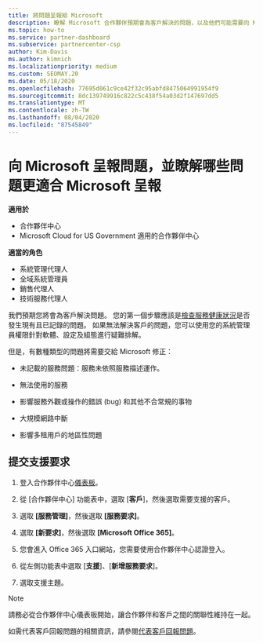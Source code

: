 ```yaml
---
title: 將問題呈報給 Microsoft
description: 瞭解 Microsoft 合作夥伴預期會為客戶解決的問題，以及他們可能需要向 Microsoft 呈報哪些問題。
ms.topic: how-to
ms.service: partner-dashboard
ms.subservice: partnercenter-csp
author: Kim-Davis
ms.author: kimnich
ms.localizationpriority: medium
ms.custom: SEOMAY.20
ms.date: 05/18/2020
ms.openlocfilehash: 77695d061c9ce42f32c95abfd8475064991954f9
ms.sourcegitcommit: 8dc139749916c822c5c438f54a03d2f147697dd5
ms.translationtype: MT
ms.contentlocale: zh-TW
ms.lasthandoff: 08/04/2020
ms.locfileid: "87545849"
---
```

# <a name="escalate-problems-to-microsoft-and-learn-which-issues-are-more-suited-to-microsoft-escalation"></a>向 Microsoft 呈報問題，並瞭解哪些問題更適合 Microsoft 呈報  

**適用於**

- 合作夥伴中心
- Microsoft Cloud for US Government 適用的合作夥伴中心

**適當的角色**

- 系統管理代理人
- 全域系統管理員
- 銷售代理人
- 技術服務代理人

我們預期您將會為客戶解決問題。 您的第一個步驟應該是[檢查服務健康狀況](check-service-health.md)是否發生現有且已記錄的問題。 如果無法解決客戶的問題，您可以使用您的系統管理員權限針對軟體、設定及組態進行疑難排解。

但是，有數種類型的問題將需要交給 Microsoft 修正：

- 未記載的服務問題：服務未依照服務描述運作。

- 無法使用的服務

- 影響服務外觀或操作的錯誤 (bug) 和其他不合常規的事物

- 大規模網路中斷

- 影響多租用戶的地區性問題

## <a name="submit-a-support-request"></a>提交支援要求

1. 登入合作夥伴中心[儀表板](https://partner.microsoft.com/dashboard)。

2. 從 [合作夥伴中心] 功能表中，選取 [**客戶**]，然後選取需要支援的客戶。

3. 選取 **\[服務管理\]**，然後選取 **\[服務要求\]**。

4. 選取 **\[新要求\]**，然後選取 **\[Microsoft Office 365\]**。

5. 您會進入 Office 365 入口網站，您需要使用合作夥伴中心認證登入。

6. 從左側功能表中選取 [**支援**]、[**新增服務要求**]。

7. 選取支援主題。

>[!NOTE]
>請務必從合作夥伴中心儀表板開始，讓合作夥伴和客戶之間的關聯性維持在一起。 

如需代表客戶回報問題的相關資訊，請參閱[代表客戶回報問題](report-problems-on-behalf-of-a-customer.md)。

